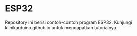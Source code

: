 # ESP32

Repository ini berisi contoh-contoh program ESP32. Kunjungi klinikarduino.github.io untuk mendapatkan tutorialnya.
